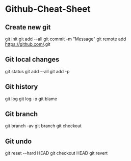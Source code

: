 # Github-Cheat-Sheet


## Create new git 

git init
git add --all
git commit -m "Message" 
git remote add https://github.com/<git>.git 

## Git local changes 

git status
git add --all
git add -p <file>

## Git history 

git log 
git log -p <file>
git blame <file>

## Git branch 

git branch -av 
git branch  <new-branch>
git checkout <branch> 

## Git undo 

git reset --hard HEAD 
git checkout HEAD <file>
git revert <commitId>
